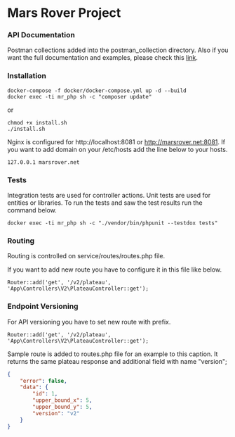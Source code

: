 # Mars Rover Project
### API Documentation
Postman collections added into the postman_collection directory. Also if you want the full documentation and examples, please check this [link](https://documenter.getpostman.com/view/911562/UVJbJdvy).
### Installation
```shell
docker-compose -f docker/docker-compose.yml up -d --build
docker exec -ti mr_php sh -c "composer update"
```
or
```shell
chmod +x install.sh
./install.sh
```
Nginx is configured for http://localhost:8081 or http://marsrover.net:8081. If you want to add domain on your /etc/hosts add the line below to your hosts.
```shell
127.0.0.1 marsrover.net
```

### Tests
Integration tests are used for controller actions. Unit tests are used for entities or libraries.
To run the tests and saw the test results run the command below.
```shell
docker exec -ti mr_php sh -c "./vendor/bin/phpunit --testdox tests"
```
### Routing
Routing is controlled on service/routes/routes.php file.

If you want to add new route you have to configure it in this file like below.
```injectablephp
Router::add('get', '/v2/plateau', 'App\Controllers\V2\PlateauController::get');
```
### Endpoint Versioning
For API versioning you have to set new route with prefix.
```injectablephp
Router::add('get', '/v2/plateau', 'App\Controllers\V2\PlateauController::get');
```
Sample route is added to routes.php file for an example to this caption. It returns the same plateau response and additional field with name "version";
```json
{
    "error": false,
    "data": {
        "id": 1,
        "upper_bound_x": 5,
        "upper_bound_y": 5,
        "version": "v2"
    }
}
```
